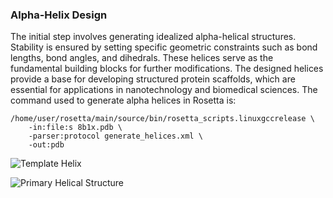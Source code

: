### Alpha-Helix Design
The initial step involves generating idealized alpha-helical structures. Stability is ensured by setting specific geometric constraints such as bond lengths, bond angles, and dihedrals. These helices serve as the fundamental building blocks for further modifications. The designed helices provide a base for developing structured protein scaffolds, which are essential for applications in nanotechnology and biomedical sciences. The command used to generate alpha helices in Rosetta is:
```
/home/user/rosetta/main/source/bin/rosetta_scripts.linuxgccrelease \
    -in:file:s 8b1x.pdb \
    -parser:protocol generate_helices.xml \
    -out:pdb
```

![Template Helix](https://github.com/user-attachments/assets/d5812a44-104b-4df5-b1da-85d4bd2a5f0a)

![Primary Helical Structure](https://github.com/user-attachments/assets/55c06775-d639-44a9-b70f-81a85c0c2383)
